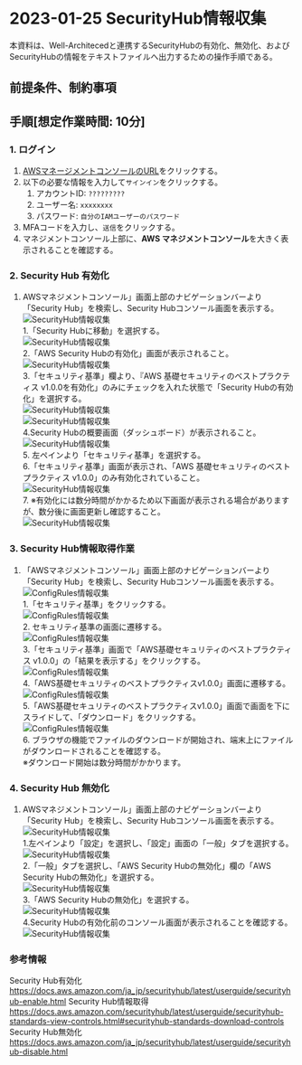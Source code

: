 <!-- omit in toc -->
# 2023-01-25  SecurityHub情報収集

本資料は、Well-Architecedと連携するSecurityHubの有効化、無効化、および
SecurityHubの情報をテキストファイルへ出力するための操作手順である。

## 前提条件、制約事項

## 手順[想定作業時間: 10分]

### 1. ログイン

1. [AWSマネージメントコンソールのURL](https://console.aws.amazon.com/console/home)をクリックする。
2. 以下の必要な情報を入力して`サインイン`をクリックする。
    1. アカウントID: `?????????`
    2. ユーザー名: `xxxxxxxx`
    3. パスワード: `自分のIAMユーザーのパスワード`
3. MFAコードを入力し、`送信`をクリックする。
4. マネジメントコンソール上部に、**AWS マネジメントコンソール**を大きく表示されることを確認する。

### 2. Security Hub 有効化

1. AWSマネジメントコンソール」画面上部のナビゲーションバーより「Security Hub」を検索し、Security Hubコンソール画面を表示する。  
 ![SecurityHub情報収集](./images/SecurityHub情報収集001.png)  
     1.「Security Hubに移動」を選択する。  
        ![SecurityHub情報収集](./images/SecurityHub情報収集002.png)  
     2.「AWS Security Hubの有効化」画面が表示されること。  
        ![SecurityHub情報収集](./images/SecurityHub情報収集003.png)  
     3.「セキュリティ基準」欄より、『AWS 基礎セキュリティのベストプラクティス v1.0.0を有効化」のみにチェックを入れた状態で「Security Hubの有効化」を選択する。  
        ![SecurityHub情報収集](./images/SecurityHub情報収集004.png)  
        ![SecurityHub情報収集](./images/SecurityHub情報収集005.png)  
     4.Security Hubの概要画面（ダッシュボード）が表示されること。  
        ![SecurityHub情報収集](./images/SecurityHub情報収集006.png)  
     5. 左ペインより「セキュリティ基準」を選択する。  
     6.「セキュリティ基準」画面が表示され、「AWS 基礎セキュリティのベストプラクティス v1.0.0」のみ有効化されていること。  
        ![SecurityHub情報収集](./images/SecurityHub情報収集007.png)  
     7. ※有効化には数分時間がかかるため以下画面が表示される場合がありますが、数分後に画面更新し確認すること。  
        ![SecurityHub情報収集](./images/SecurityHub情報収集008.png)
  
### 3. Security Hub情報取得作業

1. 「AWSマネジメントコンソール」画面上部のナビゲーションバーより「Security Hub」を検索し、Security Hubコンソール画面を表示する。  
 ![ConfigRules情報収集](./images/SecurityHub情報収集011.png)  
    1.「セキュリティ基準」をクリックする。  
 ![ConfigRules情報収集](./images/SecurityHub情報収集012.png)  
    2. セキュリティ基準の画面に遷移する。  
 ![ConfigRules情報収集](./images/SecurityHub情報収集013.png)  
    3.「セキュリティ基準」画面で「AWS基礎セキュリティのベストプラクティス v1.0.0」の「結果を表示する」をクリックする。  
 ![ConfigRules情報収集](./images/SecurityHub情報収集014.png)  
    4.「AWS基礎セキュリティのベストプラクティスv1.0.0」画面に遷移する。  
 ![ConfigRules情報収集](./images/SecurityHub情報収集015.png)  
    5.「AWS基礎セキュリティのベストプラクティスv1.0.0」画面で画面を下にスライドして、「ダウンロード」をクリックする。  
 ![ConfigRules情報収集](./images/SecurityHub情報収集016.png)  
    6. ブラウザの機能でファイルのダウンロードが開始され、端末上にファイルがダウンロードされることを確認する。  
※ダウンロード開始は数分時間がかかります。

### 4. Security Hub 無効化

1. AWSマネジメントコンソール」画面上部のナビゲーションバーより「Security Hub」を検索し、Security Hubコンソール画面を表示する。  
 ![SecurityHub情報収集](./images/SecurityHub情報収集021.png)  
     1.左ペインより「設定」を選択し、「設定」画面の「一般」タブを選択する。  
        ![SecurityHub情報収集](./images/SecurityHub情報収集022.png)  
     2.「一般」タブを選択し、「AWS Security Hubの無効化」欄の「AWS Security Hubの無効化」を選択する。  
        ![SecurityHub情報収集](./images/SecurityHub情報収集023.png)  
     3.「AWS Security Hubの無効化」を選択する。  
        ![SecurityHub情報収集](./images/SecurityHub情報収集024.png)  
     4.Security Hubの有効化前のコンソール画面が表示されることを確認する。  
        ![SecurityHub情報収集](./images/SecurityHub情報収集025.png)  

### 参考情報

Security Hub有効化
<https://docs.aws.amazon.com/ja_jp/securityhub/latest/userguide/securityhub-enable.html>
Security Hub情報取得
<https://docs.aws.amazon.com/securityhub/latest/userguide/securityhub-standards-view-controls.html#securityhub-standards-download-controls>
Security Hub無効化
<https://docs.aws.amazon.com/ja_jp/securityhub/latest/userguide/securityhub-disable.html>

